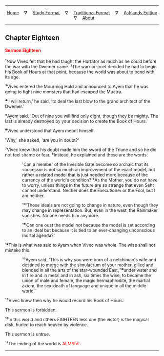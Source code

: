 
---

<!--- Jekyll Page Links -->

<center>
<a href="../../../index.html">Home</a>
&emsp;&nabla;&emsp;
<a href="../../index-study.html">Study Format</a>
&emsp;&nabla;&emsp;
<a href="../../index-traditional.html">Traditional Format</a>
&emsp;&nabla;&emsp;
<a href="../../index-ashlands.html">Ashlands Edition</a>
&emsp;&nabla;&emsp;
<a href="../../../about.html">About</a>
</center>

<!--- Markdown Body Below: -->

---

## Chapter Eighteen

#### <span style="color:red">Sermon Eighteen</span>

<b>&sup1;</b>Now Vivec felt that he had taught the Hortator as much as he could before the war with the Dwemer came.
<b>&sup2;</b>The warrior-poet decided he had to begin his Book of Hours at that point, because the world was about to bend with its age.

<b>&sup3;</b>Vivec entered the Mourning Hold and announced to Ayem that he was going to fight nine monsters that had escaped the Muatra.

<b>&#8308;</b>'I will return,' he said, 'to deal the last blow to the grand architect of the Dwemer.'

<b>&#8309;</b>Ayem said, 'Out of nine you will find only eight, though they be mighty. The last is already destroyed by your decision to create the Book of Hours.'

<b>&#8310;</b>Vivec understood that Ayem meant himself.

'Why,' she asked, 'are you in doubt?'

<b>&#8311;</b>Vivec knew that his doubt made him the sword of the Triune and so he did not feel shame or fear.
<b>&#8312;</b>Instead, he explained and these are the words:

<span style="display:inline-block;padding-left:4em">'Can a member of the Invisible Gate become so archaic that its successor is not so much an improvement of the exact model, but rather a related model that is just needed more because of the currency of the world's condition?
<b>&#8313;</b>As the Mother, you do not have to worry, unless things in the future are so strange that even Seht cannot understand. Neither does the Executioner or the Fool, but I am neither.</span>

<span style="display:inline-block;padding-left:4em"><b>&sup1;&#8304;</b>'These ideals are not going to change in nature, even though they may change in representation. But, even in the west, the Rainmaker vanishes. No one needs him anymore.</span>

<span style="display:inline-block;padding-left:4em"><b>&sup1;&sup1;</b>'Can one oust the model not because the model is set according to an ideal but because it is tied to an ever-changing unconscious mortal agenda?'</span>

<b>&sup1;&sup2;</b>This is what was said to Ayem when Vivec was whole. The wise shall not mistake this.

<span style="display:inline-block;padding-left:4em"><b>&sup1;&sup3;</b>Ayem said, 'This is why you were born of a netchiman's wife and destined to merge with the simulacrum of your mother, gilled and blended in all the arts of the star-wounded East,
<b>&sup1;&#8308;</b>under water and in fire and in metal and in ash, six times the wise, to became the union of male and female, the magic hermaphrodite, the martial axiom, the sex-death of language and unique in all the middle world.'</span>

<b>&sup1;&#8309;</b>Vivec knew then why he would record his Book of Hours.

This sermon is forbidden.

<b>&sup1;&#8310;</b>In this world and others EIGHTEEN less one (the victor) is the magical disk, hurled to reach heaven by violence.

This sermon is untrue.

<b>&sup1;&#8311;</b>The ending of the world is
<span style="color:red">ALMSIVI</span>.

---
